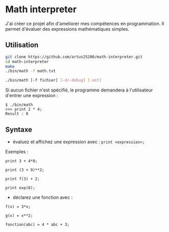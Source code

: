 # Math interpreter

J'ai créer ce projet afin d'ameliorer mes compétences en programmation. Il permet d'évaluer des expressions mathématiques simples.

## Utilisation

```bash
git clone https://github.com/artus25200/math-interpreter.git
cd math-interpreter
make
./bin/math -f math.txt
````

```bash
./bin/math [-f fichier] [-d/-debug] [-ast]
```
Si aucun fichier n'est spécifié, le programme demandera à l'utilisateur d'entrer une expression :
```console
$ ./bin/math
>>> print 2 * 4;
Result : 8
```

## Syntaxe

- évaluez et affichez une expression avec :
`print <expression>;`

Exemples :

`print 3 + 4*8;`

`print (3 + 9)**2;`

`print f(3) + 2;`

`print exp(8);`

- déclarez une fonction avec :

`f(x) = 3*x;`

`g(x) = x**2;`

`fonction(abc) = 4 * abc + 3;`
